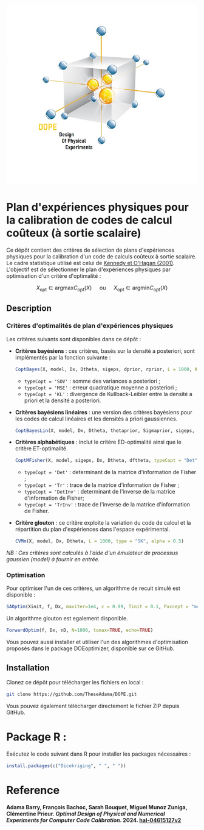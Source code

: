 ![Illustration du plan D-optimal](Graphiques/DOPEcal.jpg)

# Plan d'expériences physiques pour la calibration de codes de calcul coûteux (à sortie scalaire)

Ce dépôt contient des critères de sélection de plans d'expériences physiques pour la calibration d'un code de calculs coûteux à sortie scalaire. Le cadre statistique utilisé est celui de [Kennedy et O'Hagan (2001)](https://www.asc.ohio-state.edu/statistics/comp_exp/jour.club/kennedy01.pdf). L'objectif est de sélectionner le plan d'expériences physiques par optimisation d'un critère d'optimalité :

$$
X_{\text{opt}} \in \text{argmax} C_{\text{opt}}(X) \quad \text{ ou } \quad X_{\text{opt}} \in \text{argmin} C_{\text{opt}}(X)
$$

## Description
### Critères d'optimalités de plan d'expériences physiques
Les critères suivants sont disponibles dans ce dépôt :

- **Critères bayésiens** : ces critères, basés sur la densité a posteriori, sont implémentés par la fonction suivante :

    ```r
    CoptBayes(X, model, Dx, Dtheta, sigeps, dprior, rprior, L = 1000, K = 1000, typeCopt = 'KL', type = 'SK', ...)
    ```
    
    - `typeCopt = 'SOV'` : somme des variances a posteriori ;
    - `typeCopt = 'MSE'` : erreur quadratique moyenne a posteriori ;
    - `typeCopt = 'KL'`  : divergence de Kullback-Leibler entre la densité a priori et la densité a posteriori.

- **Critères bayésiens linéaires** : une version des critères bayésiens pour les codes de calcul linéaires et les densités a priori gaussiennes.

    ```r
    CoptBayesLin(X, model, Dx, Dtheta, thetaprior, Sigmaprior, sigeps, L = 1000, typeCopt = 'KL', type = 'SK', ...)
    ```

- **Critères alphabétiques** : inclut le critère ED-optimalité ainsi que le critère ET-optimalité.

    ```r
    CoptMFisher(X, model, sigeps, Dx, Dtheta, dftheta, typeCopt = "Det", L = 1000, type = 'SK')
    ```

    - `typeCopt = 'Det'` : determinant de la matrice d'information de Fisher ;
    - `typeCopt = 'Tr'` : trace de la matrice d'information de Fisher ;
    - `typeCopt = 'DetInv'`  : determinant de l'inverse de la matrice d'information de Fisher;
    - `typeCopt = 'TrInv'` : trace de l'inverse de la matrice d'information de Fisher.

- **Critère glouton** : ce critère exploite la variation du code de calcul et la répartition du plan d'expériences dans l'espace expérimental.

    ```r
    CVMm(X, model, Dx, Dtheta, L = 1000, type = "SK", alpha = 0.5)
    ```

*NB : Ces critères sont calculés à l'aide d'un émulateur de processus gaussien (*model*) à fournir en entrée.*

### Optimisation

Pour optimiser l'un de ces critères, un algorithme de recuit simulé est disponible :

```r
SAOptim(Xinit, f, Dx, maxiter=1e4, c = 0.99, Tinit = 0.1, Paccept = "metropolis", schema = "geo")
```
 Un algorithme glouton est egalement disponible.

 ```r
 ForwardOptim(f, Dx, nD, N=1000, tomax=TRUE, echo=TRUE)
 ```
Vous pouvez aussi installer et utiliser l'un des algorithmes d'optimisation proposés dans le package DOEoptimizer, disponible sur ce GitHub.

## Installation 

Clonez ce dépôt pour télécharger les fichiers en local :

```bash
git clone https://github.com/TheseAdama/DOPE.git
```
Vous pouvez également télécharger directement le fichier ZIP depuis GitHub.

# Package R : 
Exécutez le code suivant dans R pour installer les packages nécessaires : 

 ```r
install.packages(c("Dicekriging", " ", " "))
 ```

# Reference
**Adama Barry, François Bachoc, Sarah Bouquet, Miguel Munoz Zuniga, Clémentine Prieur. _Optimal Design of Physical and Numerical Experiments for Computer Code Calibration_. 2024. [hal-04615127v2](https://theses.hal.science/UNIV-UT3/hal-04615127v2)**

